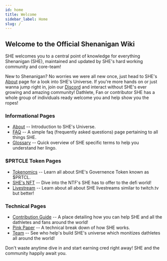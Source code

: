 ```yaml
---
id: home
title: Welcome
sidebar_label: Home
slug: /
---
```


## **Welcome to the Official Shenanigan Wiki**

SHE welcomes you to a central point of knowledge for everything Shenanigan (SHE), maintained and updated by SHE's hard working community and core-team!

New to Shenanigan?
No worries we were all new once, just head to SHE's [About](./about) page for a look into SHE's Universe. If you're more hands on or just wanna jump right in, join our [Discord](https://discord.gg/YKyn3njpv9) and interact without SHE's ever growing and amazing community! Dathlete, Fan or contributor SHE has a whole group of individuals ready welcome you and help show you the ropes!

### **Informational Pages**

* [About](./about) -- Introduction to SHE's Universe.
* [FAQ](./faq) -- A simple faq (frequently asked questions) page pertaining to all things SHE.
* [Glossary](./glossary) -- Quick overview of SHE specific terms to help you understand her lingo.

### **$PRTCLE Token Pages**

* [Tokenomics](./tokenomics) -- Learn all about SHE's Governence Token known as $PRTCL.
* [SHE's NFT](./nft) -- Dive into the NTF's SHE has to offer to the defi world!
* [Livestream](./livestream) -- Learn about all about SHE livestreams similar to twitch.tv but better!


### **Technical Pages**
* [Contribution Guide](./contribution) -- A place detailing how you can help SHE and all the dathletes and fans around the world!
* [Pink Paper](./pinkpaper) -- A technical break down of how SHE works.
* [Team](./team) -- See who help's build SHE's universe which monitizes dathletes all around the world!

Don't waste anytime dive in and start earning cred right away! SHE and the community happily await you.



<!-- Need to fill out our road map 
* [Roadmap](./roadmap) -- The up-to-date roadmap, SHE welcomes you to see the vision -->